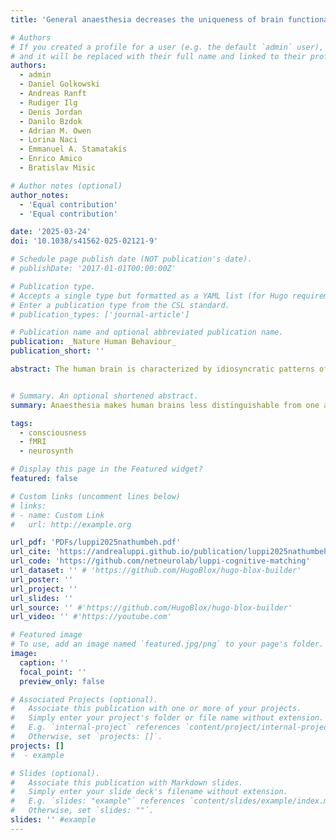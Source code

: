 ```yaml
---
title: 'General anaesthesia decreases the uniqueness of brain functional connectivity across individuals and species'

# Authors
# If you created a profile for a user (e.g. the default `admin` user), write the username (folder name) here
# and it will be replaced with their full name and linked to their profile.
authors:
  - admin
  - Daniel Golkowski
  - Andreas Ranft
  - Rudiger Ilg
  - Denis Jordan
  - Danilo Bzdok
  - Adrian M. Owen
  - Lorina Naci
  - Emmanuel A. Stamatakis
  - Enrico Amico
  - Bratislav Misic

# Author notes (optional)
author_notes:
  - 'Equal contribution'
  - 'Equal contribution'

date: '2025-03-24'
doi: '10.1038/s41562-025-02121-9'

# Schedule page publish date (NOT publication's date).
# publishDate: '2017-01-01T00:00:00Z'

# Publication type.
# Accepts a single type but formatted as a YAML list (for Hugo requirements).
# Enter a publication type from the CSL standard.
# publication_types: ['journal-article']

# Publication name and optional abbreviated publication name.
publication: _Nature Human Behaviour_
publication_short: ''

abstract: The human brain is characterized by idiosyncratic patterns of spontaneous thought, rendering each brain uniquely identifiable from its neural activity. However, deep general anaesthesia suppresses subjective experience. Does it also suppress what makes each brain unique? Here we used functional MRI scans acquired under the effects of the general anaesthetics sevoflurane and propofol to determine whether anaesthetic-induced unconsciousness diminishes the uniqueness of the human brain, both with respect to the brains of other individuals and the brains of another species. Using functional connectivity, we report that under anaesthesia individual brains become less self-similar and less distinguishable from each other. Loss of distinctiveness is highly organized; it co-localizes with the archetypal sensory–association axis, correlating with genetic and morphometric markers of phylogenetic differences between humans and other primates. This effect is more evident at greater anaesthetic depths, reproducible across sevoflurane and propofol and reversed upon recovery. Providing convergent evidence, we show that anaesthesia shifts the functional connectivity of the human brain closer to the functional connectivity of the macaque brain in a low-dimensional space. Finally, anaesthesia diminishes the match between spontaneous brain activity and cognitive brain patterns aggregated from the Neurosynth meta-analytic engine. Collectively, the present results reveal that anaesthetized human brains are not only less distinguishable from each other, but also less distinguishable from the brains of other primates, with specifically human-expanded regions being the most affected by anaesthesia.


# Summary. An optional shortened abstract.
summary: Anaesthesia makes human brains less distinguishable from one another, and less distinguishable from the brains of monkeys. We also introduce 'cognitive matching' with NeuroSynth.

tags:
  - consciousness
  - fMRI
  - neurosynth

# Display this page in the Featured widget?
featured: false

# Custom links (uncomment lines below)
# links:
# - name: Custom Link
#   url: http://example.org

url_pdf: 'PDFs/luppi2025nathumbeh.pdf'
url_cite: 'https://andrealuppi.github.io/publication/luppi2025nathumbeh/cite.bib'
url_code: 'https://github.com/netneurolab/luppi-cognitive-matching'
url_dataset: '' # 'https://github.com/HugoBlox/hugo-blox-builder'
url_poster: ''
url_project: ''
url_slides: ''
url_source: '' #'https://github.com/HugoBlox/hugo-blox-builder'
url_video: '' #'https://youtube.com'

# Featured image
# To use, add an image named `featured.jpg/png` to your page's folder.
image:
  caption: ''
  focal_point: ''
  preview_only: false

# Associated Projects (optional).
#   Associate this publication with one or more of your projects.
#   Simply enter your project's folder or file name without extension.
#   E.g. `internal-project` references `content/project/internal-project/index.md`.
#   Otherwise, set `projects: []`.
projects: []
#  - example

# Slides (optional).
#   Associate this publication with Markdown slides.
#   Simply enter your slide deck's filename without extension.
#   E.g. `slides: "example"` references `content/slides/example/index.md`.
#   Otherwise, set `slides: ""`.
slides: '' #example
---
```


<!-- {{% callout note %}}
Click the _Cite_ button above to demo the feature to enable visitors to import publication metadata into their reference management software.
{{% /callout %}}

{{% callout note %}}
Create your slides in Markdown - click the _Slides_ button to check out the example.
{{% /callout %}}

Add the publication's **full text** or **supplementary notes** here. You can use rich formatting such as including [code, math, and images](https://docs.hugoblox.com/content/writing-markdown-latex/). -->
